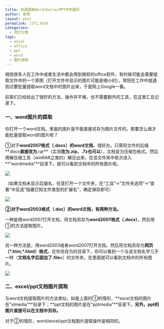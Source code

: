 ```yaml
---
title: 快速提取Word/Excle/PPT中的图片
author: 老杨
layout: post
permalink: /271.html
categories:
  - 其它分类
tags:
  - excel
  - office
  - ppt
  - word
  - 图片提取
---
```

相信很多人在工作中或者生活中都会用到微软的office软件，有时候可能会需要提取文件中的一个原图（打开文件中显示的图片可能是缩小的），常阳在工作中就遇到过要批量提取word文档中的图片出来，于是网上Google一番。

前辈们已经给出了很好的方法，操作并不难，也不需要额外的工具，在这里汇总记录下。  


### 一、word图片的提取

你打开一个word文档，里面的图片是不能直接另存为图片文件的。那要怎么做才能批量提取word的图片呢？

①对于**word2007格式（.docx）的word文档**，很好办。只需将文件的后缀**.docx**直接改为**.rar**（实测**改为.zip、.7z也可以**），文档变为压缩包格式，然后用解压缩工具（winRAR之类的）解压出来，在该文件夹中依次进入**”wordmedia”**目录下，就可以看到文档中的所有图片啦。

![][1]

（如果文档未显示后缀名，任意打开一个文件夹，在“工具”→”文件夹选项”→“查看”中反选”隐藏已知文件类型的扩展名”，确定保存即可）

![][2]

**②对于word2003格式（.doc）的word文档，有两种方法。**

一种是用word2007打开文档，将文档另存为**word2007格式（.docx）**，然后用①的方法提取图片。

![][3]

另一种方法是，用word2003或者word2007打开文档，然后将文档另存为**网页（\*.htm;\*.html）格式**，在你另存为的目录下，你可以看到一个与该文档名字几乎一样（**文档名字后面加了.file**s）的文件夹，在里面就可以看到文档中的所有图片。

![][4]

### 二、excel/ppt文档图片提取

与word文档提取图片的方法类似，如是上面的①的情形，**excel文档的图片在”xlmedia”**目录下；**ppt文档的图片是在”pptmedia”**目录下。**另外，ppt的图片直接可以在文档中另存。**

对于②的情形，word/excel/ppt文档图片提取操作是相同的。

 [1]: http://cyhour.com/wp-content/uploads/2012/08/Word-Excle-PPT-1.jpg
 [2]: http://cyhour.com/wp-content/uploads/2012/08/Word-Excle-PPT-2.jpg
 [3]: http://cyhour.com/wp-content/uploads/2012/08/Word-Excle-PPT-3.jpg
 [4]: http://cyhour.com/wp-content/uploads/2012/08/Word-Excle-PPT-4.jpg